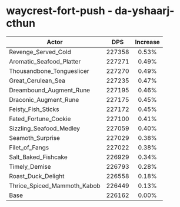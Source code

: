 # waycrest-fort-push - da-yshaarj-cthun
| Actor | DPS | Increase |
|---|:---:|:---:|
|Revenge_Served_Cold|227358|0.53%|
|Aromatic_Seafood_Platter|227271|0.49%|
|Thousandbone_Tongueslicer|227270|0.49%|
|Great_Cerulean_Sea|227235|0.47%|
|Dreambound_Augment_Rune|227195|0.46%|
|Draconic_Augment_Rune|227175|0.45%|
|Feisty_Fish_Sticks|227172|0.45%|
|Fated_Fortune_Cookie|227100|0.41%|
|Sizzling_Seafood_Medley|227059|0.40%|
|Seamoth_Surprise|227029|0.38%|
|Filet_of_Fangs|227022|0.38%|
|Salt_Baked_Fishcake|226929|0.34%|
|Timely_Demise|226793|0.28%|
|Roast_Duck_Delight|226558|0.18%|
|Thrice_Spiced_Mammoth_Kabob|226449|0.13%|
|Base|226162|0.00%|
